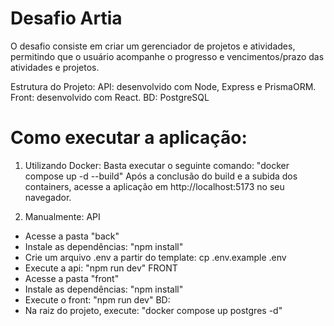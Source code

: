 # Desafio Artia
O desafio consiste em criar um gerenciador de projetos e atividades, permitindo que o usuário acompanhe o progresso e vencimentos/prazo das atividades e projetos.

Estrutura do Projeto:
API: desenvolvido com Node, Express e PrismaORM.
Front: desenvolvido com React.
BD: PostgreSQL

# Como executar a aplicação:
1. Utilizando Docker:
Basta executar o seguinte comando: "docker compose up -d --build"
Após a conclusão do build e a subida dos containers, acesse a aplicação em http://localhost:5173 no seu navegador.

2. Manualmente:
API
- Acesse a pasta "back"
- Instale as dependências: "npm install"
- Crie um arquivo .env a partir do template: cp .env.example .env
- Execute a api: "npm run dev"
FRONT
- Acesse a pasta "front"
- Instale as dependências: "npm install"
- Execute o front: "npm run dev"
BD:
- Na raiz do projeto, execute: "docker compose up postgres -d"

